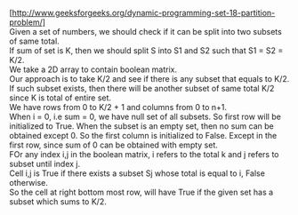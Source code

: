 [http://www.geeksforgeeks.org/dynamic-programming-set-18-partition-problem/]	
Given a set of numbers, we should check if it can be split into two subsets of same total.	
If sum of set is K, then we should split S into S1 and S2 such that S1 = S2 = K/2.	
We take a 2D array to contain boolean matrix.	
Our approach is to take K/2 and see if there is any subset that equals to K/2.	
If such subset exists, then there will be another subset of same total K/2 since K is total of entire set.	
We have rows from 0 to K/2 + 1 and columns from 0 to n+1.	
When i = 0, i.e sum = 0, we have null set of all subsets. So first row will be initialized to True.	
When the subset is an empty set, then no sum can be obtained except 0. So the first column is initialized to False.	
Except in the first row, since sum of 0 can be obtained with empty set.		
FOr any index i,j in the boolean matrix, i refers to the total k and j refers to subset until index j.	
Cell i,j is True if there exists a subset Sj whose total is equal to i, False otherwise.	
So the cell at right bottom most row, will have True if the given set has a subset which sums to K/2.	
